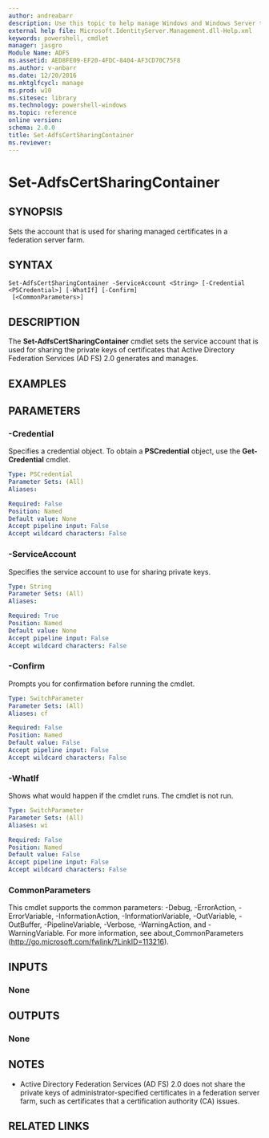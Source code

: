 ```yaml
---
author: andreabarr
description: Use this topic to help manage Windows and Windows Server technologies with Windows PowerShell.
external help file: Microsoft.IdentityServer.Management.dll-Help.xml
keywords: powershell, cmdlet
manager: jasgro
Module Name: ADFS
ms.assetid: AED8FE09-EF20-4FDC-8404-AF3CD70C75F8
ms.author: v-anbarr
ms.date: 12/20/2016
ms.mktglfcycl: manage
ms.prod: w10
ms.sitesec: library
ms.technology: powershell-windows
ms.topic: reference
online version: 
schema: 2.0.0
title: Set-AdfsCertSharingContainer
ms.reviewer:
---
```


# Set-AdfsCertSharingContainer

## SYNOPSIS
Sets the account that is used for sharing managed certificates in a federation server farm.

## SYNTAX

```
Set-AdfsCertSharingContainer -ServiceAccount <String> [-Credential <PSCredential>] [-WhatIf] [-Confirm]
 [<CommonParameters>]
```

## DESCRIPTION
The **Set-AdfsCertSharingContainer** cmdlet sets the service account that is used for sharing the private keys of certificates that Active Directory Federation Services (AD FS) 2.0 generates and manages.

## EXAMPLES

## PARAMETERS

### -Credential
Specifies a credential object.
To obtain a **PSCredential** object, use the **Get-Credential** cmdlet.

```yaml
Type: PSCredential
Parameter Sets: (All)
Aliases: 

Required: False
Position: Named
Default value: None
Accept pipeline input: False
Accept wildcard characters: False
```

### -ServiceAccount
Specifies the service account to use for sharing private keys.

```yaml
Type: String
Parameter Sets: (All)
Aliases: 

Required: True
Position: Named
Default value: None
Accept pipeline input: False
Accept wildcard characters: False
```

### -Confirm
Prompts you for confirmation before running the cmdlet.

```yaml
Type: SwitchParameter
Parameter Sets: (All)
Aliases: cf

Required: False
Position: Named
Default value: False
Accept pipeline input: False
Accept wildcard characters: False
```

### -WhatIf
Shows what would happen if the cmdlet runs.
The cmdlet is not run.

```yaml
Type: SwitchParameter
Parameter Sets: (All)
Aliases: wi

Required: False
Position: Named
Default value: False
Accept pipeline input: False
Accept wildcard characters: False
```

### CommonParameters
This cmdlet supports the common parameters: -Debug, -ErrorAction, -ErrorVariable, -InformationAction, -InformationVariable, -OutVariable, -OutBuffer, -PipelineVariable, -Verbose, -WarningAction, and -WarningVariable. For more information, see about_CommonParameters (http://go.microsoft.com/fwlink/?LinkID=113216).

## INPUTS

### None

## OUTPUTS

### None

## NOTES
* Active Directory Federation Services (AD FS) 2.0 does not share the private keys of administrator-specified certificates in a federation server farm, such as certificates that a certification authority (CA) issues.

## RELATED LINKS

